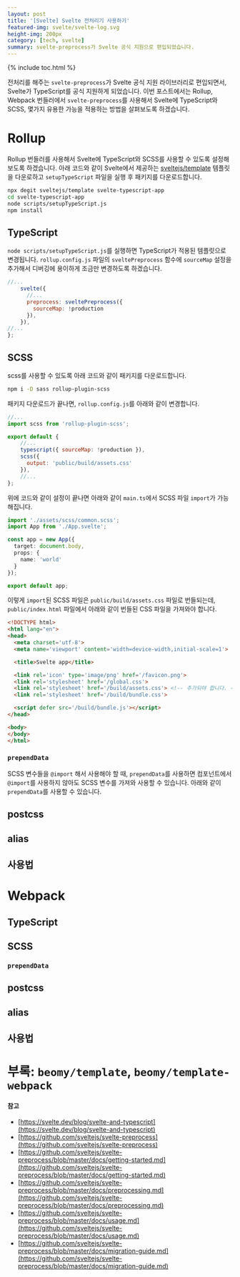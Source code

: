```yaml
---
layout: post
title: '[Svelte] Svelte 전처리기 사용하기'
featured-img: svelte/svelte-log.svg
height-img: 200px
category: [tech, svelte]
summary: svelte-preprocess가 Svelte 공식 지원으로 편입되었습니다.
---
```

{% include toc.html %}

전처리를 해주는 `svelte-preprocess`가 Svelte 공식 지원 라이브러리로 편입되면서, Svelte가 TypeScript를 공식 지원하게 되었습니다. 이번 포스트에서는 Rollup, Webpack 번들러에서 `svelte-preprocess`를 사용해서 Svelte에 TypeScript와 SCSS, 몇가지 유용한 가능을 적용하는 방법을 살펴보도록 하겠습니다.

# Rollup
Rollup 번들러를 사용해서 Svelte에 TypeScript와 SCSS를 사용할 수 있도록 설정해 보도록 하겠습니다. 아래 코드와 같이 Svelte에서 제공하는 [sveltejs/template](https://github.com/sveltejs/template) 템플릿을 다운로하고 `setupTypeScript` 파일을 실행 후 패키지를 다운로드합니다.

```bash
npx degit sveltejs/template svelte-typescript-app
cd svelte-typescript-app
node scripts/setupTypeScript.js
npm install
```

## TypeScript
`node scripts/setupTypeScript.js`를 실행하면 TypeScript가 적용된 템플릿으로 변경됩니다. `rollup.config.js` 파일의 `sveltePreprocess` 함수에 `sourceMap` 설정을 추가해서 디버깅에 용이하게 조금만 변경하도록 하겠습니다.

```js
//...
    svelte({
      //...
      preprocess: sveltePreprocess({
        sourceMap: !production
      }),
    }),
//...
};
```

## SCSS
scss를 사용할 수 있도록 아래 코드와 같이 패키지를 다운로드합니다.

```bash
npm i -D sass rollup-plugin-scss
```

패키지 다운로드가 끝나면, `rollup.config.js`를 아래와 같이 변경합니다.

```js
//...
import scss from 'rollup-plugin-scss';

export default {
    //...
    typescript({ sourceMap: !production }),
    scss({
      output: 'public/build/assets.css'
    }),
    //...
};
```

위에 코드와 같이 설정이 끝나면 아래와 같이 `main.ts`에서 SCSS 파일 `import`가 가능해집니다.

```ts
import './assets/scss/common.scss';
import App from './App.svelte';

const app = new App({
  target: document.body,
  props: {
    name: 'world'
  }
});

export default app;
```

이렇게 `import`된 SCSS 파일은 `public/build/assets.css` 파일로 번들되는데, `public/index.html` 파일에서 아래와 같이 번들된 CSS 파일을 가져와야 합니다.

```html
<!DOCTYPE html>
<html lang="en">
<head>
  <meta charset='utf-8'>
  <meta name='viewport' content='width=device-width,initial-scale=1'>

  <title>Svelte app</title>

  <link rel='icon' type='image/png' href='/favicon.png'>
  <link rel='stylesheet' href='/global.css'>
  <link rel='stylesheet' href='/build/assets.css'> <!-- 추가되야 합니다. -->
  <link rel='stylesheet' href='/build/bundle.css'>

  <script defer src='/build/bundle.js'></script>
</head>

<body>
</body>
</html>
```

### `prependData`
SCSS 변수들을 `@import` 해서 사용해야 할 때, `prependData`를 사용하면 컴포넌트에서 `@import`를 사용하지 않아도 SCSS 변수를 가져와 사용할 수 있습니다. 아래와 같이 `prependData`를 사용할 수 있습니다.

## postcss

## alias

## 사용법

# Webpack

## TypeScript

## SCSS

### `prependData`

## postcss

## alias

## 사용법

# 부록: `beomy/template`, `beomy/template-webpack`

#### 참고
- [https://svelte.dev/blog/svelte-and-typescript](https://svelte.dev/blog/svelte-and-typescript)
- [https://github.com/sveltejs/svelte-preprocess](https://github.com/sveltejs/svelte-preprocess)
- [https://github.com/sveltejs/svelte-preprocess/blob/master/docs/getting-started.md](https://github.com/sveltejs/svelte-preprocess/blob/master/docs/getting-started.md)
- [https://github.com/sveltejs/svelte-preprocess/blob/master/docs/preprocessing.md](https://github.com/sveltejs/svelte-preprocess/blob/master/docs/preprocessing.md)
- [https://github.com/sveltejs/svelte-preprocess/blob/master/docs/usage.md](https://github.com/sveltejs/svelte-preprocess/blob/master/docs/usage.md)
- [https://github.com/sveltejs/svelte-preprocess/blob/master/docs/migration-guide.md](https://github.com/sveltejs/svelte-preprocess/blob/master/docs/migration-guide.md)